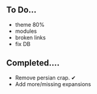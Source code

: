 To Do...
----------------------
* theme 80%
* modules
* broken links
* fix DB




Completed....
-------------
* Remove persian crap. ✔
* Add more/missing expansions